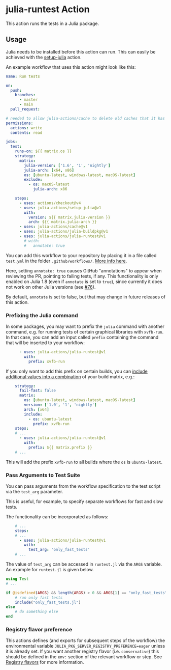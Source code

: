 # julia-runtest Action

This action runs the tests in a Julia package.

## Usage

Julia needs to be installed before this action can run. This can easily be achieved with the [setup-julia](https://github.com/marketplace/actions/setup-julia-environment) action.

An example workflow that uses this action might look like this:

```yaml
name: Run tests

on:
  push:
    branches:
      - master
      - main
  pull_request:

# needed to allow julia-actions/cache to delete old caches that it has created
permissions:
  actions: write
  contents: read

jobs:
  test:
    runs-on: ${{ matrix.os }}
    strategy:
      matrix:
        julia-version: ['1.6', '1', 'nightly']
        julia-arch: [x64, x86]
        os: [ubuntu-latest, windows-latest, macOS-latest]
        exclude:
          - os: macOS-latest
            julia-arch: x86

    steps:
      - uses: actions/checkout@v4
      - uses: julia-actions/setup-julia@v1
        with:
          version: ${{ matrix.julia-version }}
          arch: ${{ matrix.julia-arch }}
      - uses: julia-actions/cache@v1
      - uses: julia-actions/julia-buildpkg@v1
      - uses: julia-actions/julia-runtest@v1
        # with:
        #   annotate: true
```

You can add this workflow to your repository by placing it in a file called `test.yml` in the folder `.github/workflows/`. [More info here](https://docs.github.com/en/actions/reference/workflow-syntax-for-github-actions).

Here, setting `annotate: true` causes GitHub "annotations" to appear when reviewing the PR, pointing to failing tests, if any.
This functionality is only enabled on Julia 1.8 (even if `annotate` is set to `true`), since currently it does not work on other Julia versions (see [#76](https://github.com/julia-actions/julia-runtest/issues/76)).

By default, `annotate` is set to false, but that may change in future releases of this action.
### Prefixing the Julia command

In some packages, you may want to prefix the `julia` command with another command, e.g. for running tests of certain graphical libraries with `xvfb-run`.
In that case, you can add an input called `prefix` containing the command that will be inserted to your workflow:

```yaml
      - uses: julia-actions/julia-runtest@v1
        with:
          prefix: xvfb-run
```

If you only want to add this prefix on certain builds, you can [include additional values into a combination](https://docs.github.com/en/free-pro-team@latest/actions/reference/workflow-syntax-for-github-actions#example-including-additional-values-into-combinations) of your build matrix, e.g.:

```yaml
    strategy:
      fail-fast: false
      matrix:
        os: [ubuntu-latest, windows-latest, macOS-latest]
        version: ['1.0', '1', 'nightly']
        arch: [x64]
        include:
          - os: ubuntu-latest
            prefix: xvfb-run
    steps:
    # ...
      - uses: julia-actions/julia-runtest@v1
        with:
          prefix: ${{ matrix.prefix }}
    # ...
```

This will add the prefix `xvfb-run` to all builds where the `os` is `ubuntu-latest`.

### Pass Arguments to Test Suite

You can pass arguments from the workflow specification to the test script via the `test_arg` parameter.

This is useful, for example, to specify separate workflows for fast and slow tests.

The functionality can be incorporated as follows:

```yaml
    # ...
    steps:
    # ...
      - uses: julia-actions/julia-runtest@v1
        with:
          test_arg: 'only_fast_tests'
    # ...
```

The value of `test_arg` can be accessed in `runtest.jl` via the `ARGS` variable. An example for `runtest.jl` is given below.

```julia
using Test
# ...

if @isdefined(ARGS) && length(ARGS) > 0 && ARGS[1] == "only_fast_tests"
    # run only fast tests
    include("only_fast_tests.jl")
else
    # do something else
end
```


### Registry flavor preference

This actions defines (and exports for subsequent steps of the workflow) the
environmental variable `JULIA_PKG_SERVER_REGISTRY_PREFERENCE=eager` unless it
is already set. If you want another registry flavor (i.e. `conservative`) this
should be defined in the `env:` section of the relevant workflow or step. See
[Registry flavors](https://pkgdocs.julialang.org/dev/registries/#Registry-flavors)
for more information.
